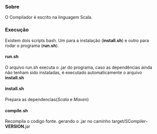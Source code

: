 ### Sobre
O Compilador é escrito na linguagem Scala.

### Execução

Existem dois scripts bash. Um para a instalação (**install.sh**) e outro para rodar o programa (**run.sh**).


#### run.sh
O arquivo run.sh executa o .jar do programa, caso as dependências ainda não tenham sido instaladas, é executado automaticamente o arquivo **install.sh**

#### install.sh
Prepara as dependencias(*Scala* e *Maven*)

#### compile.sh
Recompila o codigo fonte. gerando o .jar no caminho target/SCompiler-**VERSION**.jar
